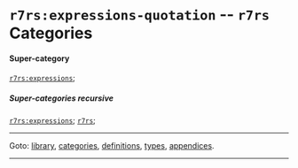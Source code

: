 

<a id='category__r7rs__r7rs_3a_expressions-quotation'></a>

# `r7rs:expressions-quotation` -- `r7rs` Categories


#### Super-category

[`r7rs:expressions`](../../r7rs/categories/r7rs_3a_expressions.md#category__r7rs__r7rs_3a_expressions);


##### Super-categories recursive

[`r7rs:expressions`](../../r7rs/categories/r7rs_3a_expressions.md#category__r7rs__r7rs_3a_expressions);
[`r7rs`](../../r7rs/categories/r7rs.md#category__r7rs__r7rs);

----

Goto: [library](../../r7rs/_index.md#library__r7rs), [categories](../../r7rs/categories/_index.md#toc__r7rs__categories), [definitions](../../r7rs/definitions/_index.md#toc__r7rs__definitions), [types](../../r7rs/types/_index.md#toc__r7rs__types), [appendices](../../r7rs/appendices/_index.md#toc__r7rs__appendices).

----

